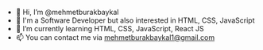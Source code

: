 - 👋 Hi, I’m @mehmetburakbaykal
- 👀 I'm a Software Developer but also interested in HTML, CSS, JavaScript
- 🌱 I’m currently learning HTML, CSS, JavaScript, React JS
- 📫 You can contact me via mehmetburakbaykal1@gmail.com

<!---
mehmetburakbaykal/mehmetburakbaykal is a ✨ special ✨ repository because its `README.md` (this file) appears on your GitHub profile.
You can click the Preview link to take a look at your changes.
--->
